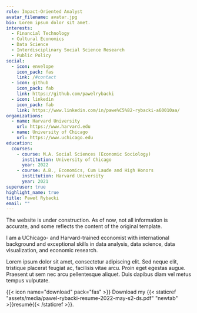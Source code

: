 ```yaml
---
role: Impact-Oriented Analyst
avatar_filename: avatar.jpg
bio: Lorem ipsum dolor sit amet.
interests:
  - Financial Technology
  - Cultural Economics
  - Data Science
  - Interdisciplinary Social Science Research
  - Public Policy
social:
  - icon: envelope
    icon_pack: fas
    link: /#contact
  - icon: github
    icon_pack: fab
    link: https://github.com/pawelrybacki
  - icon: linkedin
    icon_pack: fab
    link: https://www.linkedin.com/in/pawe%C5%82-rybacki-a60010aa/
organizations:
  - name: Harvard University
    url: https://www.harvard.edu
  - name: University of Chicago
    url: https://www.uchicago.edu
education:
  courses:
    - course: M.A. Social Sciences (Economic Sociology)
      institution: University of Chicago
      year: 2022
    - course: A.B., Economics, Cum Laude and High Honors
      institution: Harvard University
      year: 2021
superuser: true
highlight_name: true
title: Paweł Rybacki
email: ""
---
```

The website is under construction. As of now, not all information is accurate, and some reflects the content of the original template.

I am a UChicago- and Harvard-trained economist with international background and exceptional skills in data analysis, data science, data visualization, and economic research.




Lorem ipsum dolor sit amet, consectetur adipiscing elit. Sed neque elit, tristique placerat feugiat ac, facilisis vitae arcu. Proin eget egestas augue. Praesent ut sem nec arcu pellentesque aliquet. Duis dapibus diam vel metus tempus vulputate.

{{< icon name="download" pack="fas" >}} Download my {{< staticref "assets/media/pawel-rybacki-resume-2022-may-s2-ds.pdf" "newtab" >}}resumé{{< /staticref >}}.